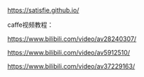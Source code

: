 https://satisfie.github.io/

caffe视频教程：

https://www.bilibili.com/video/av28240307/

https://www.bilibili.com/video/av5912510/

https://www.bilibili.com/video/av37229163/
